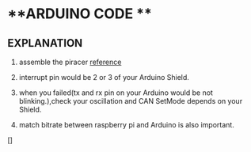 # **ARDUINO CODE ** 

## EXPLANATION
1. assemble the piracer [reference](https://www.waveshare.com/wiki/PiRacer_AI_Kit)

2. interrupt pin would be 2 or 3 of your Arduino Shield.

3. when you failed(tx and rx pin on your Arduino would be not blinking.),check your oscillation and CAN SetMode depends on your Shield. 

4. match bitrate between raspberry pi and Arduino is also important.


[]